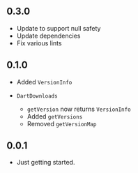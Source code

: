 ## 0.3.0

* Update to support null safety
* Update dependencies
* Fix various lints

## 0.1.0

* Added `VersionInfo`

* `DartDownloads`
  * `getVersion` now returns `VersionInfo`
  * Added `getVersions`
  * Removed `getVersionMap`

## 0.0.1

* Just getting started.
